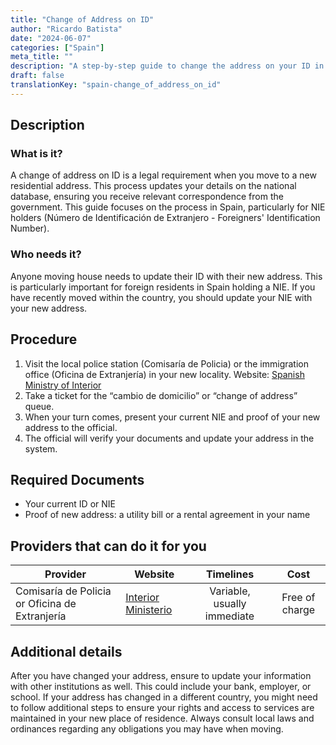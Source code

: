 ```yaml
---
title: "Change of Address on ID"
author: "Ricardo Batista"
date: "2024-06-07"
categories: ["Spain"]
meta_title: ""
description: "A step-by-step guide to change the address on your ID in Spain."
draft: false
translationKey: "spain-change_of_address_on_id"
---
```


## Description
### What is it?
A change of address on ID is a legal requirement when you move to a new residential address. This process updates your details on the national database, ensuring you receive relevant correspondence from the government. This guide focuses on the process in Spain, particularly for NIE holders (Número de Identificación de Extranjero - Foreigners' Identification Number).
### Who needs it?
Anyone moving house needs to update their ID with their new address. This is particularly important for foreign residents in Spain holding a NIE. If you have recently moved within the country, you should update your NIE with your new address.

## Procedure

1. Visit the local police station (Comisaría de Policia) or the immigration office (Oficina de Extranjería) in your new locality. Website: [Spanish Ministry of Interior](http://www.interior.gob.es/)
2. Take a ticket for the “cambio de domicilio” or “change of address” queue.
3. When your turn comes, present your current NIE and proof of your new address to the official.
4. The official will verify your documents and update your address in the system.

## Required Documents

* Your current ID or NIE
* Proof of new address: a utility bill or a rental agreement in your name

## Providers that can do it for you

| Provider        |     Website     |     Timelines    |       Cost      |
| --------------- | --------------- |  :-------------: | :-------------: |
| Comisaría de Policia or Oficina de Extranjería      |  [Interior Ministerio](http://www.interior.gob.es/)      |      Variable, usually immediate      |        Free of charge      |

## Additional details
After you have changed your address, ensure to update your information with other institutions as well. This could include your bank, employer, or school. If your address has changed in a different country, you might need to follow additional steps to ensure your rights and access to services are maintained in your new place of residence. Always consult local laws and ordinances regarding any obligations you may have when moving.